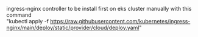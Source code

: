 ingress-nginx controller to be install first on eks cluster manually with this command          
"kubectl apply -f https://raw.githubusercontent.com/kubernetes/ingress-nginx/main/deploy/static/provider/cloud/deploy.yaml"

      
   
  
  
 
